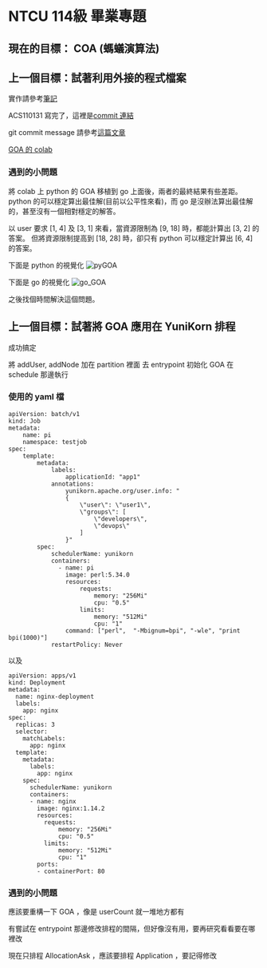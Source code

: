 # NTCU 114級 畢業專題

## 現在的目標： COA (螞蟻演算法)




## 上一個目標：試著利用外接的程式檔案

實作請參考[筆記](https://hackmd.io/@ntcu-k8s/S1tny9dG0)

ACS110131 寫完了，這裡是[commit 連結](https://github.com/YouKaiWu/ntcu114-yunikorn-core/commit/16225ab0b28464b65699f67b0daae6f77e84f60f)

git commit message 請參考[這篇文章](https://wadehuanglearning.blogspot.com/2019/05/commit-commit-commit-why-what-commit.html)

[GOA 的 colab](https://colab.research.google.com/drive/1lP3TBnIsf6nGDB-Ft_8SyCyWjQOEv4wq#scrollTo=B-e9lphkix5z)

### 遇到的小問題
將 colab 上 python 的 GOA 移植到 go 上面後，兩者的最終結果有些差距。
python 的可以穩定算出最佳解(目前以公平性來看)，而 go 是沒辦法算出最佳解的，甚至沒有一個相對穩定的解答。

以 user 要求 [1, 4] 及 [3, 1] 來看，當資源限制為 [9, 18] 時，都能計算出 [3, 2] 的答案。
但將資源限制提高到 [18, 28] 時，卻只有 python 可以穩定計算出 [6, 4] 的答案。

下面是 python 的視覺化
![pyGOA](https://hackmd.io/_uploads/SkGfy5AOC.gif)

下面是 go 的視覺化
![go_GOA](https://hackmd.io/_uploads/Hyu-k9CdA.gif)

之後找個時間解決這個問題。

## 上一個目標：試著將 GOA 應用在 YuniKorn 排程
成功搞定

將 addUser, addNode 加在 partition 裡面
去 entrypoint 初始化 GOA
在 schedule 那邊執行

### 使用的 yaml 檔
```
apiVersion: batch/v1
kind: Job
metadata:
    name: pi
    namespace: testjob
spec:
    template:
        metadata:
            labels:
                applicationId: "app1"
            annotations:
                yunikorn.apache.org/user.info: "
                {
                    \"user\": \"user1\",
                    \"groups\": [
                        \"developers\",
                        \"devops\"
                    ]
                }"
        spec:
            schedulerName: yunikorn
            containers:
              - name: pi
                image: perl:5.34.0
                resources:
                    requests:
                        memory: "256Mi"
                        cpu: "0.5"
                    limits:
                        memory: "512Mi"
                        cpu: "1"
                command: ["perl",  "-Mbignum=bpi", "-wle", "print bpi(1000)"]
            restartPolicy: Never
```
以及
```
apiVersion: apps/v1
kind: Deployment
metadata:
  name: nginx-deployment
  labels:
    app: nginx
spec:
  replicas: 3
  selector:
    matchLabels:
      app: nginx
  template:
    metadata:
      labels:
        app: nginx
    spec:
      schedulerName: yunikorn
      containers:
      - name: nginx
        image: nginx:1.14.2
        resources:
          requests:
              memory: "256Mi"
              cpu: "0.5"
          limits:
              memory: "512Mi"
              cpu: "1"
        ports:
        - containerPort: 80
```

### 遇到的小問題
應該要重構一下 GOA ，像是 userCount 就一堆地方都有

有嘗試在 entrypoint 那邊修改排程的間隔，但好像沒有用，要再研究看看要在哪裡改

現在只排程 AllocationAsk ，應該要排程 Application ，要記得修改